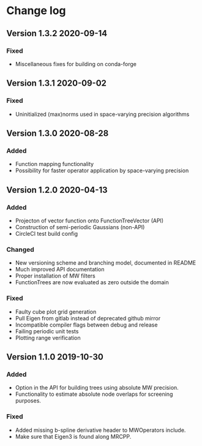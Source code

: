 # Change log

## Version 1.3.2 2020-09-14

### Fixed

- Miscellaneous fixes for building on conda-forge 


## Version 1.3.1 2020-09-02

### Fixed

- Uninitialized (max)norms used in space-varying precision algorithms


## Version 1.3.0 2020-08-28

### Added

- Function mapping functionality
- Possibility for faster operator application by space-varying precision


## Version 1.2.0 2020-04-13

### Added

- Projecton of vector function onto FunctionTreeVector (API)
- Construction of semi-periodic Gaussians (non-API)
- CircleCI test build config

### Changed

- New versioning scheme and branching model, documented in README
- Much improved API documentation
- Proper installation of MW filters
- FunctionTrees are now evaluated as zero outside the domain

### Fixed

- Faulty cube plot grid generation
- Pull Eigen from gitlab instead of deprecated github mirror
- Incompatible compiler flags between debug and release
- Failing periodic unit tests
- Plotting range verification


## Version 1.1.0 2019-10-30

### Added

- Option in the API for building trees using absolute MW precision.
- Functionality to estimate absolute node overlaps for screening purposes.

### Fixed

- Added missing b-spline derivative header to MWOperators include.
- Make sure that Eigen3 is found along MRCPP.
